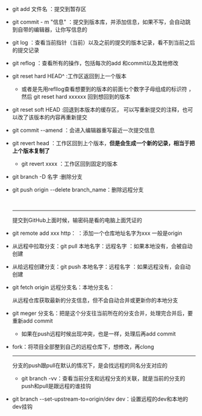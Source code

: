 - git add 文件名 ：提交到暂存区

- git commit - m "信息"  ：提交到版本库，并添加信息，如果不写，会自动跳到自带的编辑器，让你写信息的

- git log ：查看当前指针（当前）以及之前的提交的版本记录，看不到当前之后的提交记录

- git reflog ：查看所有的操作，包括每次的add 和commit以及其他修改

- git reset hard HEAD^   :工作区返回到上一个版本   
  - 或者是先用refllog查看想要到的版本的前面七个数字子母组成的标识符 ，然后 git reset hard xxxxxx  回到想回到的版本

- git reset soft HEAD :回退到本版本的缓存区， 可以写重新提交的注释，也可以改了该版本的内容再重新提交

- git commit --amend ：会进入编辑器重写最近一次提交信息

- git revert head ：工作区回到上个版本，**但是会生成一个新的记录，相当于把上个版本复制了**

  - git revert xxxx  ：工作区回到固定的版本


- git branch -D 名字  :删除分支

- git push origin --delete branch_name：删除远程分支

  ​

  ------

  提交到GitHub上面时候，输密码是看的电脑上面凭证的

- git remote add xxx http：   ：添加一个仓库地址名字为xxx 一般是origin

- 从远程中拉取分支：git pull 本地名字：远程名字   ：如果本地没有，会被自动创建

- 从给远程创建分支：git push 本地名字：远程名字 ：如果远程没有，会自动创建

- git fetch origin 远程分支名：本地分支名：

  从远程仓库获取最新的分支信息，但不会自动合并或更新你的本地分支


- git meger 分支名：把是这个分支往当前所在的分支合并，处理完合并后，要重新add commit

  - 如果在push远程时候出现冲突，也是一样，处理后再add commit

- fork：将项目全部整到自己的远程仓库下，想修改，再clong

  ---

  分支的push跟pull在默认的情况下，是会找远程的同名分支对应的

  - git branch -vv：查看当前分支和远程分支的关联，就是当前的分支的push和pull是跟远程的谁挂钩


- git branch --set-upstream-to=origin/dev dev：设置远程的dev和本地的dev挂钩

  ​